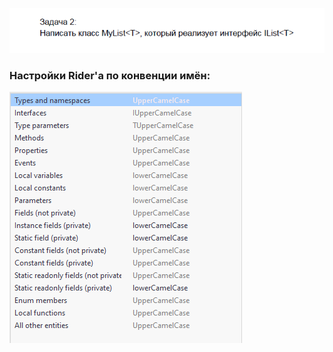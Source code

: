 ![SecondTask](SecondTask.png)

### Настройки Rider'а по конвенции имён:
![RiderNamingConvension](RiderNamingConvension.png)